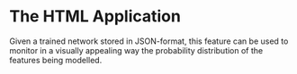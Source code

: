 # The HTML Application

Given a trained network stored in JSON-format, this feature can be used to 
monitor in a visually appealing way the probability distribution of the features being modelled. 
